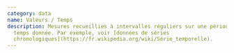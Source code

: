 ```yaml
---
category: data
name: Valeurs / Temps
description: Mesures recueillies à intervalles réguliers sur une période de
  temps donnée. Par exemple, voir [données de séries
  chronologiques](https://fr.wikipedia.org/wiki/Série_temporelle).
---
```

